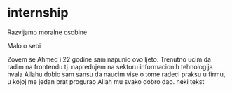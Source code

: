 # internship
Razvijamo moralne osobine

Malo o sebi

Zovem se Ahmed i 22 godine sam napunio ovo ljeto. Trenutno ucim da radim na frontendu tj. napredujem na sektoru informacionih tehnologija hvala Allahu dobio sam sansu da naucim vise o tome radeci praksu u firmu, u kojoj me jedan brat progurao Allah mu svako dobro dao. 
neki tekst 